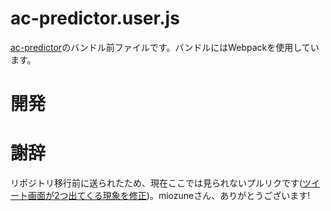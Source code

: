 # ac-predictor.user.js

[ac-predictor](https://greasyfork.org/ja/scripts/369954-ac-predictor)のバンドル前ファイルです。バンドルにはWebpackを使用しています。

# 開発


# 謝辞
リポジトリ移行前に送られたため、現在ここでは見られないプルリクです([ツイート画面が2つ出てくる現象を修正](https://github.com/key-moon/ac-predictor/pull/1))。miozuneさん、ありがとうございます!
